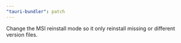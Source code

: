 ```yaml
---
"tauri-bundler": patch
---
```


Change the MSI reinstall mode so it only reinstall missing or different version files.
